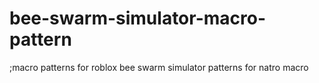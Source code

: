 # bee-swarm-simulator-macro-pattern
;macro patterns for roblox bee swarm simulator patterns for natro macro
